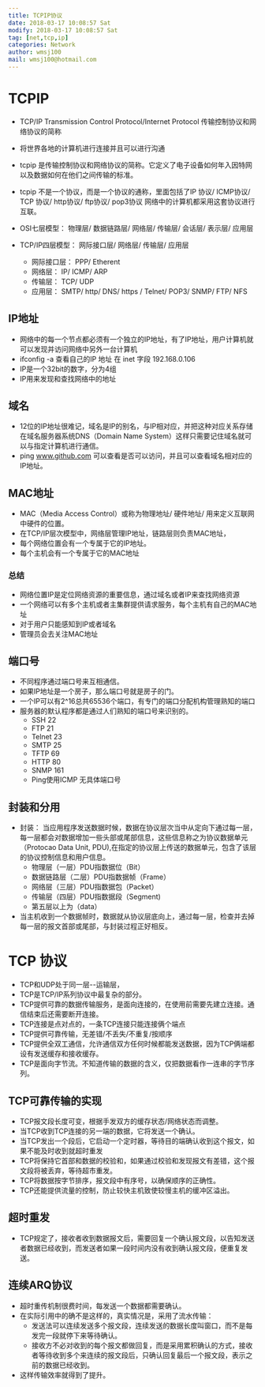 ```yaml
---
title: TCPIP协议
date: 2018-03-17 10:08:57 Sat
modify: 2018-03-17 10:08:57 Sat
tag: [net,tcp,ip]
categories: Network
author: wmsj100
mail: wmsj100@hotmail.com
---
```


# TCPIP
- TCP/IP Transmission Control Protocol/Internet Protocol 传输控制协议和网络协议的简称
- 将世界各地的计算机进行连接并且可以进行沟通
- tcpip 是传输控制协议和网络协议的简称。它定义了电子设备如何年入因特网以及数据如何在他们之间传输的标准。
- tcpip 不是一个协议，而是一个协议的通称，里面包括了IP 协议/ ICMP协议/ TCP 协议/ http协议/ ftp协议/ pop3协议 网络中的计算机都采用这套协议进行互联。

- OSI七层模型： 物理层/ 数据链路层/ 网络层/ 传输层/ 会话层/ 表示层/ 应用层
- TCP/IP四层模型： 网际接口层/ 网络层/ 传输层/ 应用层
	- 网际接口层： PPP/ Etherent
	- 网络层： IP/ ICMP/ ARP
	- 传输层： TCP/ UDP
	- 应用层： SMTP/ http/ DNS/ https / Telnet/ POP3/ SNMP/ FTP/ NFS

## IP地址
- 网络中的每一个节点都必须有一个独立的IP地址，有了IP地址，用户计算机就可以发现并访问网络中另外一台计算机
- ifconfig -a 查看自己的IP 地址 在 inet 字段 192.168.0.106
- IP是一个32bit的数字，分为4组
- IP用来发现和查找网络中的地址

## 域名
- 12位的IP地址很难记，域名是IP的别名，与IP相对应，并把这种对应关系存储在域名服务器系统DNS（Domain Name System）这样只需要记住域名就可以与指定计算机进行通信。
- ping www.github.com 可以查看是否可以访问，并且可以查看域名相对应的IP地址。

## MAC地址
- MAC（Media Access Control）或称为物理地址/ 硬件地址/ 用来定义互联网中硬件的位置。
- 在TCP/IP层次模型中，网络层管理IP地址，链路层则负责MAC地址，
- 每个网络位置会有一个专属于它的IP地址。
- 每个主机会有一个专属于它的MAC地址

### 总结
- 网络位置IP是定位网络资源的重要信息，通过域名或者IP来查找网络资源
- 一个网络可以有多个主机或者主集群提供请求服务，每个主机有自己的MAC地址
- 对于用户只能感知到IP或者域名
- 管理员会去关注MAC地址

## 端口号
- 不同程序通过端口号来互相通信。
- 如果IP地址是一个房子，那么端口号就是房子的门。
- 一个IP可以有2^16总共65536个端口，有专门的端口分配机构管理熟知的端口
- 服务器的默认程序都是通过人们熟知的端口号来识别的。
	- SSH 22
	- FTP 21
	- Telnet 23
	- SMTP 25
	- TFTP 69
	- HTTP 80
	- SNMP 161
	- Ping使用ICMP 无具体端口号

## 封装和分用
- 封装： 当应用程序发送数据时候，数据在协议层次当中从定向下通过每一层，每一层都会对数据增加一些头部或尾部信息，这些信息称之为协议数据单元（Protocao Data Unit, PDU),在指定的协议层上传送的数据单元，包含了该层的协议控制信息和用户信息。
	- 物理层（一层）PDU指数据位（Bit）
	- 数据链路层（二层）PDU指数据帧（Frame）
	- 网络层（三层）PDU指数据包（Packet）
	- 传输层（四层）PDU指数据段（Segment)
	- 第五层以上为（data）
- 当主机收到一个数据帧时，数据就从协议层底向上，通过每一层，检查并去掉每一层的报文首部或尾部，与封装过程正好相反。

# TCP 协议

- TCP和UDP处于同一层--运输层，
- TCP是TCP/IP系列协议中最复杂的部分。
- TCP提供可靠的数据传输服务，是面向连接的，在使用前需要先建立连接。通信结束后还需要断开连接。
- TCP连接是点对点的，一条TCP连接只能连接俩个端点
- TCP提供可靠传输，无差错/不丢失/不重复/按顺序
- TCP提供全双工通信，允许通信双方任何时候都能发送数据，因为TCP俩端都设有发送缓存和接收缓存。
- TCP是面向字节流。不知道传输的数据的含义，仅把数据看作一连串的字节序列。

## TCP可靠传输的实现
- TCP报文段长度可变，根据手发双方的缓存状态/网络状态而调整。
- 当TCP收到TCP连接的另一端的数据，它将发送一个确认。
- 当TCP发出一个段后，它启动一个定时器，等待目的端确认收到这个报文，如果不能及时收到就超时重发
- TCP将保持它首部和数据的校验和，如果通过校验和发现报文有差错，这个报文段将被丢弃，等待超市重发。
- TCP将数据按字节排序，报文段中有序号，以确保顺序的正确性。
- TCP还能提供流量的控制，防止较快主机致使较慢主机的缓冲区溢出。

## 超时重发
- TCP规定了，接收者收到数据报文后，需要回复一个确认报文段，以告知发送者数据已经收到，而发送者如果一段时间内没有收到确认报文段，便重复发送。

## 连续ARQ协议
- 超时重传机制很费时间，每发送一个数据都需要确认。
- 在实际引用中的确不是这样的，真实情况是，采用了流水传输：
	- 发送法可以连续发送多个报文段，连续发送的数据长度叫窗口，而不是每发完一段就停下来等待确认。
	- 接收方不必对收到的每个报文都做回复，而是采用累积确认的方式，接收者等待收到多个来连续的报文段后，只确认回复最后一个报文段，表示之前的数据已经收到。
- 这样传输效率就得到了提升。

